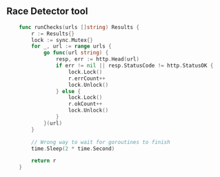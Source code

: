 ## Race Detector tool

```go
	func runChecks(urls []string) Results {
		r := Results{}
		lock := sync.Mutex{}
		for _, url := range urls {
			go func(url string) {
				resp, err := http.Head(url)
				if err != nil || resp.StatusCode != http.StatusOK {
					lock.Lock()
					r.errCount++
					lock.Unlock()
				} else {
					lock.Lock()
					r.okCount++
					lock.Unlock()
				}
			}(url)
		}

		// Wrong way to wait for goroutines to finish
		time.Sleep(2 * time.Second)

		return r
	}
```

<span class="fragment current-only" data-code-focus="3,8,10,12,14"></span>
<span class="fragment current-only" data-code-focus="19-20"></span>
